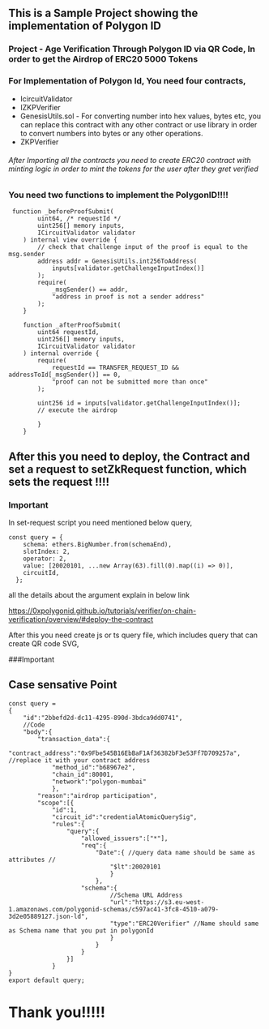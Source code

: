 ## This is a Sample Project showing the implementation of Polygon ID

### Project - Age Verification Through Polygon ID via QR Code, In order to get the Airdrop of ERC20 5000 Tokens

### For Implementation of Polygon Id, You need four contracts,

<div>
<ul>
   <li> IcircuitValidator </li>
    <li> IZKPVerifier </li>
    <li> GenesisUtils.sol - 
    For converting number into hex values, bytes etc, you can replace this contract with any other contract or use library in order to 
    convert numbers into bytes or any other operations. </li>
    <li>ZKPVerifier</li>
</ul>
</div>
<div>

<h6>After Importing all the contracts you need to create ERC20 contract with minting logic in order to mint the tokens for the user after they gret verified</h6>

### You need two functions to implement the PolygonID!!!!

</div>

```
 function _beforeProofSubmit(
        uint64, /* requestId */
        uint256[] memory inputs,
        ICircuitValidator validator
    ) internal view override {
        // check that challenge input of the proof is equal to the msg.sender
        address addr = GenesisUtils.int256ToAddress(
            inputs[validator.getChallengeInputIndex()]
        );
        require(
            _msgSender() == addr,
            "address in proof is not a sender address"
        );
    }
```

```
    function _afterProofSubmit(
        uint64 requestId,
        uint256[] memory inputs,
        ICircuitValidator validator
    ) internal override {
        require(
            requestId == TRANSFER_REQUEST_ID && addressToId[_msgSender()] == 0,
            "proof can not be submitted more than once"
        );

        uint256 id = inputs[validator.getChallengeInputIndex()];
        // execute the airdrop

        }
    }

```

## After this you need to deploy, the Contract and set a request to setZkRequest function, which sets the request !!!!

### Important

In set-request script you need mentioned below query,

```
const query = {
    schema: ethers.BigNumber.from(schemaEnd),
    slotIndex: 2,
    operator: 2,
    value: [20020101, ...new Array(63).fill(0).map((i) => 0)],
    circuitId,
  };
```

all the details about the argument explain in below link

https://0xpolygonid.github.io/tutorials/verifier/on-chain-verification/overview/#deploy-the-contract

After this you need create js or ts query file, which includes query that can create QR code SVG,

###Important

## Case sensative Point

```
const query = 
{  
    "id":"2bbefd2d-dc11-4295-890d-3bdca9dd0741",
    //Code
    "body":{
        "transaction_data":{
            "contract_address":"0x9Fbe545B16EbBaF1Af36382bF3e53Ff7D709257a",  //replace it with your contract address
            "method_id":"b68967e2",
            "chain_id":80001,
            "network":"polygon-mumbai"
            },
        "reason":"airdrop participation",
        "scope":[{
            "id":1,
            "circuit_id":"credentialAtomicQuerySig",
            "rules":{
                "query":{
                    "allowed_issuers":["*"],
                    "req":{ 
                        "Date":{ //query data name should be same as attributes // 
                            "$lt":20020101
                            }
                        },
                    "schema":{
                            //Schema URL Address
                            "url":"https://s3.eu-west-1.amazonaws.com/polygonid-schemas/c597ac41-3fc8-4510-a079-3d2e05889127.json-ld",  
                            "type":"ERC20Verifier" //Name should same as Schema name that you put in polygonId 
                            }
                        }
                    }
                }]
            }
}
export default query;
```

# Thank you!!!!!